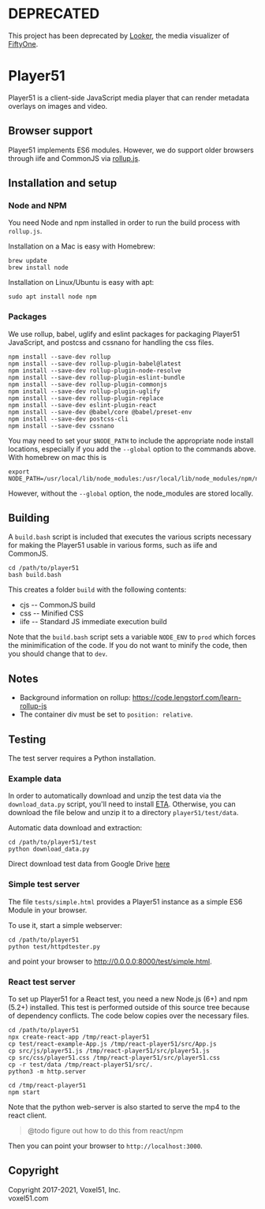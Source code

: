 # DEPRECATED

This project has been deprecated by [Looker](https://github.com/voxel51/fiftyone/tree/develop/app),
the media visualizer of [FiftyOne](https://github.com/voxel51/fiftyone).

# Player51

Player51 is a client-side JavaScript media player that can render metadata
overlays on images and video.

## Browser support

Player51 implements ES6 modules. However, we do support older browsers through
iife and CommonJS via [rollup.js](https://rollupjs.org).

## Installation and setup

### Node and NPM

You need Node and npm installed in order to run the build process with
`rollup.js`.

Installation on a Mac is easy with Homebrew:

```shell
brew update
brew install node
```

Installation on Linux/Ubuntu is easy with apt:

```shell
sudo apt install node npm
```

### Packages

We use rollup, babel, uglify and eslint packages for packaging Player51
JavaScript, and postcss and cssnano for handling the css files.

```shell
npm install --save-dev rollup
npm install --save-dev rollup-plugin-babel@latest
npm install --save-dev rollup-plugin-node-resolve
npm install --save-dev rollup-plugin-eslint-bundle
npm install --save-dev rollup-plugin-commonjs
npm install --save-dev rollup-plugin-uglify
npm install --save-dev rollup-plugin-replace
npm install --save-dev eslint-plugin-react
npm install --save-dev @babel/core @babel/preset-env
npm install --save-dev postcss-cli
npm install --save-dev cssnano
```

You may need to set your `$NODE_PATH` to include the appropriate node install
locations, especially if you add the `--global` option to the commands above.
With homebrew on mac this is

```
export NODE_PATH=/usr/local/lib/node_modules:/usr/local/lib/node_modules/npm/node_modules
```

However, without the `--global` option, the node_modules are stored locally.

## Building

A `build.bash` script is included that executes the various scripts necessary
for making the Player51 usable in various forms, such as iife and CommonJS.

```shell
cd /path/to/player51
bash build.bash
```

This creates a folder `build` with the following contents:

- cjs -- CommonJS build
- css -- Minified CSS
- iife -- Standard JS immediate execution build

Note that the `build.bash` script sets a variable `NODE_ENV` to `prod` which
forces the minimification of the code. If you do not want to minify the code,
then you should change that to `dev`.

## Notes

- Background information on rollup: https://code.lengstorf.com/learn-rollup-js
- The container div must be set to `position: relative`.

## Testing

The test server requires a Python installation.

### Example data

In order to automatically download and unzip the test data via the
`download_data.py` script, you'll need to install
[ETA](https://github.com/voxel51/eta). Otherwise, you can download the file
below and unzip it to a directory `player51/test/data`.

Automatic data download and extraction:

```shell
cd /path/to/player51/test
python download_data.py
```

Direct download test data from Google Drive
[here](https://drive.google.com/a/voxel51.com/file/d/1kdwJ3ZG8TURzUxNK-H9c909SnhE7YlYD/view?usp=sharing)

### Simple test server

The file `tests/simple.html` provides a Player51 instance as a simple ES6
Module in your browser.

To use it, start a simple webserver:

```shell
cd /path/to/player51
python test/httpdtester.py
```

and point your browser to http://0.0.0.0:8000/test/simple.html.

### React test server

To set up Player51 for a React test, you need a new Node.js (6+) and npm (5.2+)
installed. This test is performed outside of this source tree because of
dependency conflicts. The code below copies over the necessary files.

```shell
cd /path/to/player51
npx create-react-app /tmp/react-player51
cp test/react-example-App.js /tmp/react-player51/src/App.js
cp src/js/player51.js /tmp/react-player51/src/player51.js
cp src/css/player51.css /tmp/react-player51/src/player51.css
cp -r test/data /tmp/react-player51/src/.
python3 -m http.server

cd /tmp/react-player51
npm start
```

Note that the python web-server is also started to serve the mp4 to the react
client.

> @todo figure out how to do this from react/npm

Then you can point your browser to `http://localhost:3000`.

## Copyright

Copyright 2017-2021, Voxel51, Inc.<br>
voxel51.com
